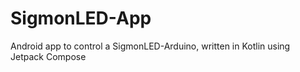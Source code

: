 # SigmonLED-App
Android app to control a SigmonLED-Arduino, written in Kotlin using Jetpack Compose
